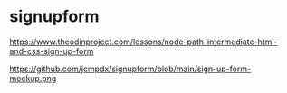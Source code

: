 # signupform
https://www.theodinproject.com/lessons/node-path-intermediate-html-and-css-sign-up-form


https://github.com/jcmpdx/signupform/blob/main/sign-up-form-mockup.png
